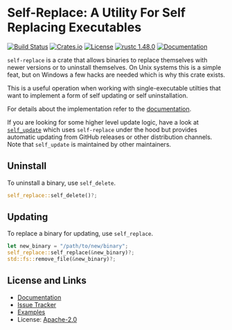 # Self-Replace: A Utility For Self Replacing Executables

[![Build Status](https://github.com/mitsuhiko/self-replace/workflows/Tests/badge.svg?branch=main)](https://github.com/mitsuhiko/self-replace/actions?query=workflow%3ATests)
[![Crates.io](https://img.shields.io/crates/d/self-replace.svg)](https://crates.io/crates/self-replace)
[![License](https://img.shields.io/github/license/mitsuhiko/self-replace)](https://github.com/mitsuhiko/self-replace/blob/main/LICENSE)
[![rustc 1.48.0](https://img.shields.io/badge/rust-1.48%2B-orange.svg)](https://img.shields.io/badge/rust-1.48%2B-orange.svg)
[![Documentation](https://docs.rs/self-replace/badge.svg)](https://docs.rs/self-replace)

`self-replace` is a crate that allows binaries to replace themselves with newer
versions or to uninstall themselves.  On Unix systems this is a simple feat, but
on Windows a few hacks are needed which is why this crate exists.

This is a useful operation when working with single-executable utilties that
want to implement a form of self updating or self uninstallation.

For details about the implementation refer to the [documentation](https://docs.rs/self-replace).

If you are looking for some higher level update logic, have a look at
[`self_update`](https://crates.io/crates/self_update) which uses `self-replace`
under the hood but provides automatic updating from GitHub releases or
other distribution channels.  Note that `self_update` is maintained by
other maintainers.

## Uninstall

To uninstall a binary, use `self_delete`.

```rust
self_replace::self_delete()?;
```

## Updating

To replace a binary for updating, use `self_replace`.

```rust
let new_binary = "/path/to/new/binary";
self_replace::self_replace(&new_binary)?;
std::fs::remove_file(&new_binary)?;
```

## License and Links

* [Documentation](https://docs.rs/self-replace/)
* [Issue Tracker](https://github.com/mitsuhiko/self-replace/issues)
* [Examples](https://github.com/mitsuhiko/self-replace/tree/main/examples)
* License: [Apache-2.0](https://github.com/mitsuhiko/self-replace/blob/main/LICENSE)
